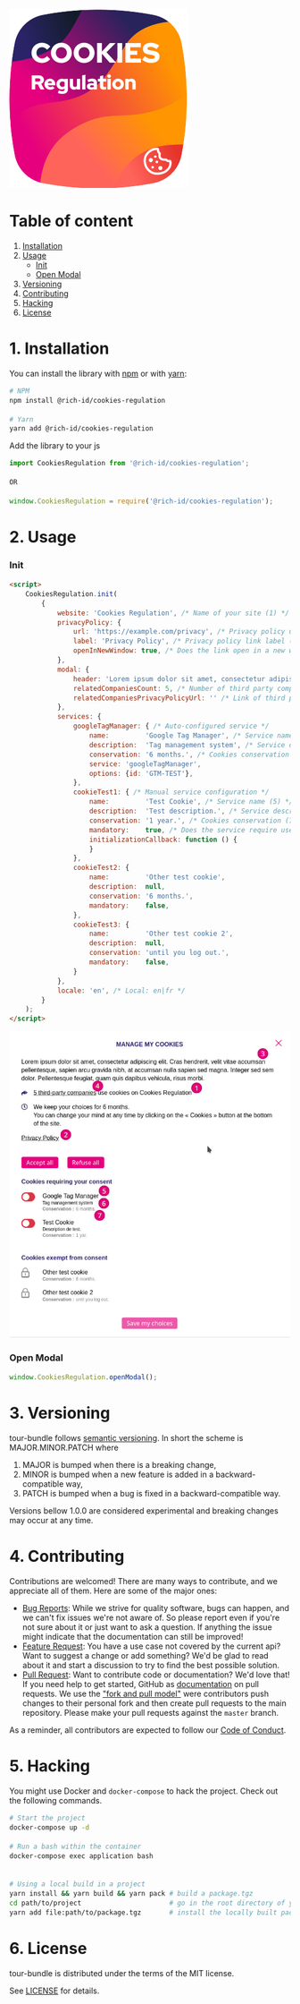 ![Logo](.github/cookies-regulation.svg)


# Table of content

1. [Installation](#1-installation)
2. [Usage](#2-usage)
    - [Init](#init)
    - [Open Modal](#open-modal)
3. [Versioning](#3-versioning)
4. [Contributing](#4-contributing)
5. [Hacking](#5-hacking)
6. [License](#6-license)

# 1. Installation

You can install the library with [npm](https://www.npmjs.com/get-npm) or with [yarn](https://yarnpkg.com/getting-started/install):

```bash
# NPM
npm install @rich-id/cookies-regulation

# Yarn
yarn add @rich-id/cookies-regulation
```

Add the library to your js

```js
import CookiesRegulation from '@rich-id/cookies-regulation';

OR

window.CookiesRegulation = require('@rich-id/cookies-regulation');
```


# 2. Usage

### Init

```html
<script>
    CookiesRegulation.init(
        {
            website: 'Cookies Regulation', /* Name of your site (1) */
            privacyPolicy: {
                url: 'https://example.com/privacy', /* Privacy policy url (2) */
                label: 'Privacy Policy', /* Privacy policy link label (2) */
                openInNewWindow: true, /* Does the link open in a new window (2) */
            },
            modal: {
                header: 'Lorem ipsum dolor sit amet, consectetur adipiscing elit. Cras hendrerit, velit vitae accumsan pellentesque, sapien arcu gravida nibh, at accumsan nulla sapien sed magna. Integer sed sem dolor. Pellentesque feugiat, quam quis dapibus vehicula, risus morbi.', /* The text Display in the header of the modal (3) */
                relatedCompaniesCount: 5, /* Number of third party companies (4) */
                relatedCompaniesPrivacyPolicyUrl: '' /* Link of third party companies (4) */
            },
            services: {
                googleTagManager: { /* Auto-configured service */
                    name:         'Google Tag Manager', /* Service name (5) */
                    description:  'Tag management system', /* Service description (6) */
                    conservation: '6 months.', /* Cookies conservation (7) */
                    service: 'googleTagManager',
                    options: {id: 'GTM-TEST'},
                },
                cookieTest1: { /* Manual service configuration */
                    name:         'Test Cookie', /* Service name (5) */
                    description:  'Test description.', /* Service description (6) */
                    conservation: '1 year.', /* Cookies conservation (7) */
                    mandatory:    true, /* Does the service require user consent */
                    initializationCallback: function () {
                    }
                },
                cookieTest2: {
                    name:         'Other test cookie',
                    description:  null,
                    conservation: '6 months.',
                    mandatory:    false,
                },
                cookieTest3: {
                    name:         'Other test cookie 2',
                    description:  null,
                    conservation: 'until you log out.',
                    mandatory:    false,
                }
            },
            locale: 'en', /* Local: en|fr */
        }
    );
</script>
```

![](.github/cookies-regulation-modal.jpg)


### Open Modal

```js
window.CookiesRegulation.openModal();
```
# 3. Versioning

tour-bundle follows [semantic versioning](https://semver.org/). In short the scheme is MAJOR.MINOR.PATCH where
1. MAJOR is bumped when there is a breaking change,
2. MINOR is bumped when a new feature is added in a backward-compatible way,
3. PATCH is bumped when a bug is fixed in a backward-compatible way.

Versions bellow 1.0.0 are considered experimental and breaking changes may occur at any time.


# 4. Contributing

Contributions are welcomed! There are many ways to contribute, and we appreciate all of them. Here are some of the major ones:

* [Bug Reports](https://github.com/rich-id/cookies-regulation/issues): While we strive for quality software, bugs can happen, and we can't fix issues we're not aware of. So please report even if you're not sure about it or just want to ask a question. If anything the issue might indicate that the documentation can still be improved!
* [Feature Request](https://github.com/rich-id/cookies-regulation/issues): You have a use case not covered by the current api? Want to suggest a change or add something? We'd be glad to read about it and start a discussion to try to find the best possible solution.
* [Pull Request](https://github.com/rich-id/cookies-regulation/merge_requests): Want to contribute code or documentation? We'd love that! If you need help to get started, GitHub as [documentation](https://help.github.com/articles/about-pull-requests/) on pull requests. We use the ["fork and pull model"](https://help.github.com/articles/about-collaborative-development-models/) were contributors push changes to their personal fork and then create pull requests to the main repository. Please make your pull requests against the `master` branch.

As a reminder, all contributors are expected to follow our [Code of Conduct](CODE_OF_CONDUCT.md).


# 5. Hacking

You might use Docker and `docker-compose` to hack the project. Check out the following commands.

```bash
# Start the project
docker-compose up -d

# Run a bash within the container
docker-compose exec application bash


# Using a local build in a project
yarn install && yarn build && yarn pack # build a package.tgz
cd path/to/project                      # go in the root directory of your project
yarn add file:path/to/package.tgz       # install the locally built package
```


# 6. License

tour-bundle is distributed under the terms of the MIT license.

See [LICENSE](LICENSE.md) for details.

